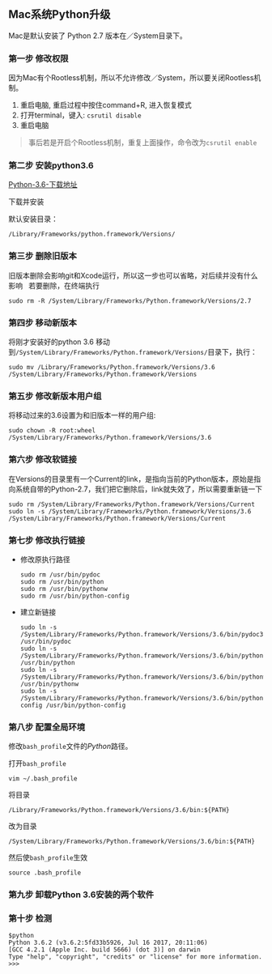 ## Mac系统Python升级

Mac是默认安装了 Python 2.7 版本在／System目录下。


### 第一步 修改权限

因为Mac有个Rootless机制，所以不允许修改／System，所以要关闭Rootless机制。

1. 重启电脑, 重启过程中按住command+R, 进入恢复模式 
1. 打开terminal，键入: `csrutil disable` 
1. 重启电脑


>事后若是开启个Rootless机制，重复上面操作，命令改为`csrutil enable` 

### 第二步 安装python3.6

[Python-3.6-下载地址](https://www.python.org/downloads/)

下载并安装

默认安装目录：

    /Library/Frameworks/python.framework/Versions/
    

### 第三步 删除旧版本

旧版本删除会影响git和Xcode运行，所以这一步也可以省略，对后续并没有什么影响  
若要删除，在终端执行

    sudo rm -R /System/Library/Frameworks/Python.framework/Versions/2.7


### 第四步 移动新版本

将刚才安装好的python 3.6 移动到`/System/Library/Frameworks/Python.framework/Versions/`目录下，执行：

    sudo mv /Library/Frameworks/Python.framework/Versions/3.6 /System/Library/Frameworks/Python.framework/Versions

### 第五步 修改新版本用户组

将移动过来的3.6设置为和旧版本一样的用户组:

    sudo chown -R root:wheel /System/Library/Frameworks/Python.framework/Versions/3.6

### 第六步 修改软链接

在Versions的目录里有一个Current的link，是指向当前的Python版本，原始是指向系统自带的Python-2.7，我们把它删除后，link就失效了，所以需要重新链一下


    sudo rm /System/Library/Frameworks/Python.framework/Versions/Current  
    sudo ln -s /System/Library/Frameworks/Python.framework/Versions/3.6 /System/Library/Frameworks/Python.framework/Versions/Current


### 第七步 修改执行链接

- 修改原执行路径

    ```
    sudo rm /usr/bin/pydoc  
    sudo rm /usr/bin/python  
    sudo rm /usr/bin/pythonw  
    sudo rm /usr/bin/python-config  
    ```
    
    
- 建立新链接


    ```
    sudo ln -s /System/Library/Frameworks/Python.framework/Versions/3.6/bin/pydoc3.6 /usr/bin/pydoc  
    sudo ln -s /System/Library/Frameworks/Python.framework/Versions/3.6/bin/python3.6 /usr/bin/python  
    sudo ln -s /System/Library/Frameworks/Python.framework/Versions/3.6/bin/pythonw3.6 /usr/bin/pythonw  
    sudo ln -s /System/Library/Frameworks/Python.framework/Versions/3.6/bin/python3.6m-config /usr/bin/python-config  
    ```
    
    
### 第八步 配置全局环境

修改`bash_profile`文件的*Python*路径。

打开`bash_profile`

    vim ~/.bash_profile
将目录

    /Library/Frameworks/Python.framework/Versions/3.6/bin:${PATH}
    
改为目录

    /System/Library/Frameworks/Python.framework/Versions/3.6/bin:${PATH}
    
然后使`bash_profile`生效

    source .bash_profile
    
    
### 第九步 卸载Python 3.6安装的两个软件

### 第十步 检测

    $python
    Python 3.6.2 (v3.6.2:5fd33b5926, Jul 16 2017, 20:11:06)
    [GCC 4.2.1 (Apple Inc. build 5666) (dot 3)] on darwin
    Type "help", "copyright", "credits" or "license" for more information.
    >>>
